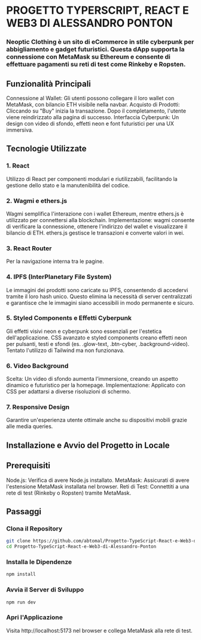 # PROGETTO TYPERSCRIPT, REACT E WEB3 DI ALESSANDRO PONTON

### Neoptic Clothing è un sito di eCommerce in stile cyberpunk per abbigliamento e gadget futuristici. Questa dApp supporta la connessione con MetaMask su Ethereum e consente di effettuare pagamenti su reti di test come Rinkeby e Ropsten.

## Funzionalità Principali
Connessione al Wallet: Gli utenti possono collegare il loro wallet con MetaMask, con bilancio ETH visibile nella navbar.
Acquisto di Prodotti: Cliccando su "Buy" inizia la transazione. Dopo il completamento, l'utente viene reindirizzato alla pagina di successo.
Interfaccia Cyberpunk: Un design con video di sfondo, effetti neon e font futuristici per una UX immersiva.

## Tecnologie Utilizzate
### 1. React
Utilizzo di React per componenti modulari e riutilizzabili, facilitando la gestione dello stato e la manutenibilità del codice.
### 2. Wagmi e ethers.js
Wagmi semplifica l'interazione con i wallet Ethereum, mentre ethers.js è utilizzato per connettersi alla blockchain.
Implementazione: wagmi consente di verificare la connessione, ottenere l'indirizzo del wallet e visualizzare il bilancio di ETH. ethers.js gestisce le transazioni e converte valori in wei.
### 3. React Router
Per la navigazione interna tra le pagine.
### 4. IPFS (InterPlanetary File System)
Le immagini dei prodotti sono caricate su IPFS, consentendo di accedervi tramite il loro hash unico. Questo elimina la necessità di server centralizzati e garantisce che le immagini siano accessibili in modo permanente e sicuro.
### 5. Styled Components e Effetti Cyberpunk
Gli effetti visivi neon e cyberpunk sono essenziali per l'estetica dell'applicazione.
CSS avanzato e styled components creano effetti neon per pulsanti, testi e sfondi (es. .glow-text, .btn-cyber, .background-video).
Tentato l'utilizzo di Tailwind ma non funzionava.
### 6. Video Background
Scelta: Un video di sfondo aumenta l’immersione, creando un aspetto dinamico e futuristico per la homepage.
Implementazione: Applicato con CSS per adattarsi a diverse risoluzioni di schermo.
### 7. Responsive Design
Garantire un'esperienza utente ottimale anche su dispositivi mobili grazie alle media queries.

## Installazione e Avvio del Progetto in Locale
## Prerequisiti
Node.js: Verifica di avere Node.js installato.
MetaMask: Assicurati di avere l'estensione MetaMask installata nel browser.
Reti di Test: Connettiti a una rete di test (Rinkeby o Ropsten) tramite MetaMask.

## Passaggi
### Clona il Repository

```bash
git clone https://github.com/abtomal/Progetto-TypeScript-React-e-Web3-di-Alessandro-Ponton.git
cd Progetto-TypeScript-React-e-Web3-di-Alessandro-Ponton
```

### Installa le Dipendenze
``` bash
npm install
```

### Avvia il Server di Sviluppo

``` bash
npm run dev
```

### Apri l'Applicazione

Visita http://localhost:5173 nel browser e collega MetaMask alla rete di test.